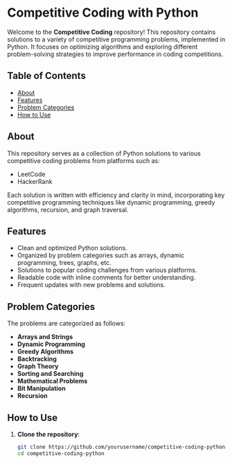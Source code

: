 # Competitive Coding with Python

Welcome to the **Competitive Coding** repository! This repository contains solutions to a variety of competitive programming problems, implemented in Python. It focuses on optimizing algorithms and exploring different problem-solving strategies to improve performance in coding competitions.

## Table of Contents

- [About](#about)
- [Features](#features)
- [Problem Categories](#problem-categories)
- [How to Use](#how-to-use)

## About

This repository serves as a collection of Python solutions to various competitive coding problems from platforms such as:
- LeetCode
- HackerRank

Each solution is written with efficiency and clarity in mind, incorporating key competitive programming techniques like dynamic programming, greedy algorithms, recursion, and graph traversal.

## Features

- Clean and optimized Python solutions.
- Organized by problem categories such as arrays, dynamic programming, trees, graphs, etc.
- Solutions to popular coding challenges from various platforms.
- Readable code with inline comments for better understanding.
- Frequent updates with new problems and solutions.

## Problem Categories

The problems are categorized as follows:

- **Arrays and Strings**
- **Dynamic Programming**
- **Greedy Algorithms**
- **Backtracking**
- **Graph Theory**
- **Sorting and Searching**
- **Mathematical Problems**
- **Bit Manipulation**
- **Recursion**

## How to Use

1. **Clone the repository**:
   ```bash
   git clone https://github.com/yourusername/competitive-coding-python.git
   cd competitive-coding-python
